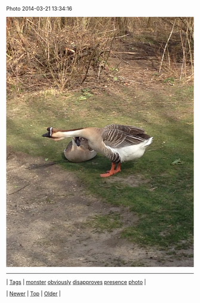 <!--
title: Photo 2014-03-21 13
date: 2020-06-28T15:27:00.271Z
tags: monster, obviously, disapproves, presence, photo
-->


Photo 2014-03-21 13:34:16

![](80258519826-0.jpg)

<!--BOTTOM-POST-NAVIGATION-->
---

| [Tags](tags.md) | [monster](tag-monster.md) [obviously](tag-obviously.md) [disapproves](tag-disapproves.md) [presence](tag-presence.md) [photo](tag-photo.md) |

| [Newer](80249474057.md) | [Top](index.md) | [Older](80264236814.md) |